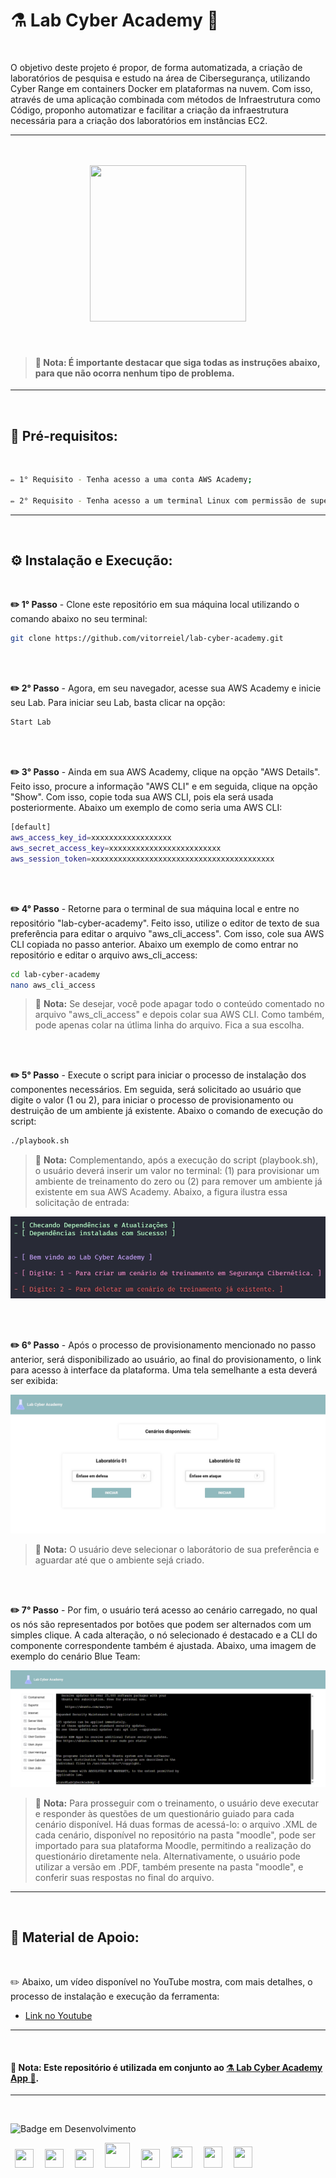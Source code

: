 # ⚗️ Lab Cyber Academy 🧪
<br>

O objetivo deste projeto é propor, de forma automatizada, a criação de laboratórios de pesquisa e estudo na área de Cibersegurança, utilizando Cyber Range em containers Docker em plataformas na nuvem. Com isso, através de uma aplicação combinada com métodos de Infraestrutura como Código, proponho automatizar e facilitar a criação da infraestrutura necessária para a criação dos laboratórios em instâncias EC2.

---
<br>
<br>

<div align="center"><img width="250" height="250" src="https://cdn-icons-png.flaticon.com/512/5359/5359901.png"></img></div>

<br>
<br>

> #### 🎯 Nota: É importante destacar que siga todas as instruções abaixo, para que não ocorra nenhum tipo de problema.

---

<br>

## 🔎 Pré-requisitos:
<br>

```sh
✏️ 1° Requisito - Tenha acesso a uma conta AWS Academy;

✏️ 2° Requisito - Tenha acesso a um terminal Linux com permissão de super usuário.
```

---

<br>

## ⚙️ Instalação e Execução:
<br>

**✏️ 1° Passo** - Clone este repositório em sua máquina local utilizando o comando abaixo no seu terminal:
```sh
git clone https://github.com/vitorreiel/lab-cyber-academy.git
```
<br>
<br>

**✏️ 2° Passo** - Agora, em seu navegador, acesse sua AWS Academy e inicie seu Lab. Para iniciar seu Lab, basta clicar na opção:
```sh
Start Lab
```

<br>
<br>

**✏️ 3° Passo** - Ainda em sua AWS Academy, clique na opção "AWS Details". Feito isso, procure a informação "AWS CLI" e em seguida, clique na opção "Show". Com isso, copie toda sua AWS CLI, pois ela será usada posteriormente. Abaixo um exemplo de como seria uma AWS CLI:
```sh
[default] 
aws_access_key_id=xxxxxxxxxxxxxxxxxx 
aws_secret_access_key=xxxxxxxxxxxxxxxxxxxxxxxxx 
aws_session_token=xxxxxxxxxxxxxxxxxxxxxxxxxxxxxxxxxxxxxxxxx
```

<br>
<br>

**✏️ 4° Passo** - Retorne para o terminal de sua máquina local e entre no repositório "lab-cyber-academy". Feito isso, utilize o editor de texto de sua preferência para editar o arquivo "aws_cli_access". Com isso, cole sua AWS CLI copiada no passo anterior. Abaixo um exemplo de como entrar no repositório e editar o arquivo aws_cli_access:
```sh
cd lab-cyber-academy
nano aws_cli_access
```

>  🎯 **Nota:** Se desejar, você pode apagar todo o conteúdo comentado no arquivo "aws_cli_access" e depois colar sua AWS CLI. Como também, pode apenas colar na útlima linha do arquivo. Fica a sua escolha.
<br>
<br>

**✏️ 5° Passo** - Execute o script para iniciar o processo de instalação dos componentes necessários. Em seguida, será solicitado ao usuário que digite o valor (1 ou 2), para iniciar o processo de provisionamento ou destruição de um ambiente já existente. Abaixo o comando de execução do script:
```sh
./playbook.sh
```

>  🎯 **Nota:** Complementando, após a execução do script (playbook.sh), o usuário deverá inserir um valor no terminal: (1) para provisionar um ambiente de treinamento do zero ou (2) para remover um ambiente já existente em sua AWS Academy. Abaixo, a figura ilustra essa solicitação de entrada:

   <p align="center">
      <img src="images/initial_script.jpg" alt="Ilustração da execução do script inicial.">
   </p>

<br>
<br>

**✏️ 6° Passo** - Após o processo de provisionamento mencionado no passo anterior, será disponibilizado ao usuário, ao final do provisionamento, o link para acesso à interface da plataforma. Uma tela semelhante a esta deverá ser exibida:

   <p align="center">
      <img src="images/lca.jpg" alt="Tela inicial da plataforma Lab Cyber Academy.">
   </p>

>  🎯 **Nota:** O usuário deve selecionar o laborátorio de sua preferência e aguardar até que o ambiente sejá criado.

<br>
<br>

**✏️ 7° Passo** - Por fim, o usuário terá acesso ao cenário carregado, no qual os nós são representados por botões que podem ser alternados com um simples clique. A cada alteração, o nó selecionado é destacado e a CLI do componente correspondente também é ajustada. Abaixo, uma imagem de exemplo do cenário Blue Team:

   <p align="center">
      <img src="images/blue_team.png" alt="Tela plataforma com o cenário Blue Team.">
   </p>

>  🎯 **Nota:** Para prosseguir com o treinamento, o usuário deve executar e responder às questões de um questionário guiado para cada cenário disponível. Há duas formas de acessá-lo: o arquivo .XML de cada cenário, disponível no repositório na pasta "moodle", pode ser importado para sua plataforma Moodle, permitindo a realização do questionário diretamente nela. Alternativamente, o usuário pode utilizar a versão em .PDF, também presente na pasta "moodle", e conferir suas respostas no final do arquivo.

---

<br>

## 💾 Material de Apoio:

<br>

✏️ Abaixo, um vídeo disponível no YouTube mostra, com mais detalhes, o processo de instalação e execução da ferramenta:

* [Link no Youtube](https://youtu.be/N25Jo9__HgI?si=bWRNxNcTFlYBwEcl)

---
<br>

#### 🎯 Nota: Este repositório é utilizada em conjunto ao [⚗️ Lab Cyber Academy App 🧪](https://github.com/vitorreiel/lab-cyber-academy-app).

---

<br>

<div style="display: inline_block;">

   ![Badge em Desenvolvimento](http://img.shields.io/static/v1?label=STATUS&message=EM%20DESENVOLVIMENTO&color=GREEN&style=for-the-badge)

</div>
<div style="display: inline_block;">
   <img height="30" width="30" hspace="7" src="https://cdn.jsdelivr.net/gh/devicons/devicon/icons/html5/html5-original.svg" />
   <img height="30" width="30" hspace="7" src="https://cdn.jsdelivr.net/gh/devicons/devicon/icons/css3/css3-original.svg" />
   <img height="30" width="30" hspace="7" src="https://cdn.jsdelivr.net/gh/devicons/devicon/icons/react/react-original.svg" />
   <img height="40" width="40" hspace="7" src="https://cdn.jsdelivr.net/gh/devicons/devicon/icons/go/go-original-wordmark.svg" />
   <img height="30" width="30" hspace="7" src="https://cdn.jsdelivr.net/gh/devicons/devicon/icons/nodejs/nodejs-original.svg" />
   <img height="34" width="34" hspace="7" src="https://cdn.jsdelivr.net/gh/devicons/devicon/icons/docker/docker-original.svg" />
   <img height="34" width="30" hspace="7" src="https://cdn.jsdelivr.net/gh/devicons/devicon/icons/ansible/ansible-original.svg" />
   <img height="34" width="30" hspace="7" src="https://cdn.jsdelivr.net/gh/devicons/devicon@latest/icons/amazonwebservices/amazonwebservices-original-wordmark.svg" />
</div>
